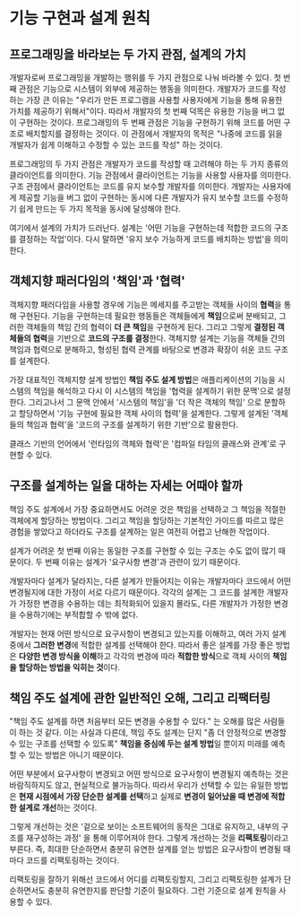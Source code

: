 # 기능 구현과 설계 원칙
## 프로그래밍을 바라보는 두 가지 관점, 설계의 가치
개발자로써 프로그래밍을 개발하는 행위를 두 가지 관점으로 나눠 바라볼 수 있다. 첫 번째 관점은 기능으로 시스템이 외부에 제공하는 행동을 의미한다. 개발자가 코드를 작성하는 가장 큰 이유는 "우리가 만든 프로그램을 사용할 사용자에게 기능을 통해 유용한 가치를 제공하기 위해서"이다. 따라서 개발자의 첫 번째 덕목은 유용한 기능을 버그 없이 구현하는 것이다. 프로그래밍의 두 번째 관점은 기능을 구현하기 위해 코드를 어떤 구조로 배치할지를 결정하는 것이다. 이 관점에서 개발자의 목적은 "나중에 코드를 읽을 개발자가 쉽게 이해하고 수정할 수 있는 코드를 작성" 하는 것이다. 

프로그래밍의 두 가지 관점은 개발자가 코드를 작성할 때 고려해야 하는 두 가지 종류의 클라이언트를 의미한다. 기능 관점에서 클라이언트는 기능을 사용할 사용자를 의미한다. 구조 관점에서 클라이언트는 코드를 유지 보수할 개발자를 의미한다. 개발자는 사용자에게 제공할 기능을 버그 없이 구현하는 동시에 다른 개발자가 유지 보수할 코드를 수정하기 쉽게 만드는 두 가지 목적을 동시에 달성해야 한다. 

여기에서 설계의 가치가 드러난다. 설계는 '어떤 기능을 구현하는데 적합한 코드의 구조를 결정하는 작업'이다. 다시 말하면 '유지 보수 가능하게 코드를 배치하는 방법'을 의미한다.

## 객체지향 패러다임의 '책임'과 '협력'
객체지향 패러다임을 사용할 경우에 기능은 메세지를 주고받는 객체들 사이의 **협력**을 통해 구현된다. 기능을 구현하는데 필요한 행동들은 객체들에게 **책임**으로써 분배되고, 그러한 객체들의 책임 간의 협력이 **더 큰 책임**을 구현하게 된다. 그리고 그렇게 **결정된 객체들의 협력**을 기반으로 **코드의 구조를 결정**한다. 객체지향 설계는 기능을 객체들 간의 책임과 협력으로 분해하고, 형성된 협력 관계를 바탕으로 변경과 확장이 쉬운 코드 구조를 설계한다.

가장 대표적인 객체지향 설계 방법인 **책임 주도 설계 방법**은 애플리케이션의 기능을 시스템의 책임을 해석하고 다시 이 시스템의 책임을 '협력을 설계하기 위한 문맥'으로 설정한다. 그리고나서 그 문맥 안에서 '시스템의 책임'을 '더 작은 객체의 책임' 으로 분할하고 할당하면서 '기능 구현에 필요한 객체 사이의 협력'을 설계한다. 그렇게 설계된 '객체들의 책임과 협력'을 '코드의 구조를 설계하기 위한 기반'으로 활용한다. 

클래스 기반의 언어에서 '런타임의 객체와 협력'은 '컴파일 타임의 클래스와 관계'로 구현할 수 있다.

## 구조를 설계하는 일을 대하는 자세는 어때야 할까
책임 주도 설계에서 가장 중요하면서도 어려운 것은 책임을 선택하고 그 책임을 적절한 객체에게 할당하는 방법이다. 그리고 책임을 할당하는 기본적인 가이드를 따르고 많은 경험을 쌓았다고 하더라도 구조를 설계하는 일은 여전히 어렵고 난해한 작업이다. 

설계가 어려운 첫 번째 이유는 동일한 구조를 구현할 수 있는 구조는 수도 없이 많기 때문이다. 두 번째 이유는 설계가 '요구사항 변경'과 관련이 있기 때문이다. 

개발자마다 설계가 달라지는, 다른 설계가 만들어지는 이유는 개발자마다 코드에서 어떤 변경될지에 대한 가정이 서로 다르기 때문이다. 각각의 설계는 그 코드를 설계한 개발자가 가정한 변경을 수용하는 데는 최적화되어 있을지 몰라도, 다른 개발자가 가정한 변경을 수용하기에는 부적합할 수 밖에 없다. 

개발자는 현재 어떤 방식으로 요구사항이 변경되고 있는지를 이해하고, 여러 가지 설계 중에서 **그러한 변경**에 적합한 설계를 선택해야 한다. 따라서 좋은 설계를 가장 좋은 방법은 **다양한 변경 방식을 이해**하고 각각의 변경에 따라 **적합한 방식**으로 객체 사이의 **책임을 할당하는 방법을 익히는 것**이다. 

## 책임 주도 설계에 관한 일반적인 오해, 그리고 리팩터링
"책임 주도 설계를 하면 처음부터 모든 변경을 수용할 수 있다." 는 오해를 많은 사람들이 하는 것 같다. 이는 사실과 다른데, 책임 주도 설계는 단지 "좀 더 안정적으로 변경할 수 있는 구조를 선택할 수 있도록" **책임을 중심에 두는 설계 방법**일 뿐이지 미래를 예측할 수 있는 방법은 아니기 때문이다.

어떤 부분에서 요구사항이 변경되고 어떤 방식으로 요구사항이 변경될지 예측하는 것은 바람직하지도 않고, 현실적으로 불가능하다. 따라서 우리가 선택할 수 있는 유일한 방법은 **현재 시점에서 가장 단순한 설계를 선택**하고 실제로 **변경이 일어났을 때 변경에 적합한 설계로 개선**하는 것이다.

그렇게 개선하는 것은 '겉으로 보이는 소프트웨어의 동작은 그대로 유지하고, 내부의 구조를 재구성하는 과정' 을 통해 이루어져야 한다. 그렇게 개선하는 것을 **리팩토링**이라고 부른다. 즉, 최대한 단순하면서 충분히 유연한 설계를 얻는 방법은 요구사항이 변경될 때마다 코드를 리팩토링하는 것이다.

리팩토링을 잘하기 위해선 코드에서 어디를 리팩토링할지, 그리고 리팩토링한 설계가 단순하면서도 충분히 유연한지를 판단할 기준이 필요하다. 그런 기준으로 설계 원칙을 사용할 수 있다.  
